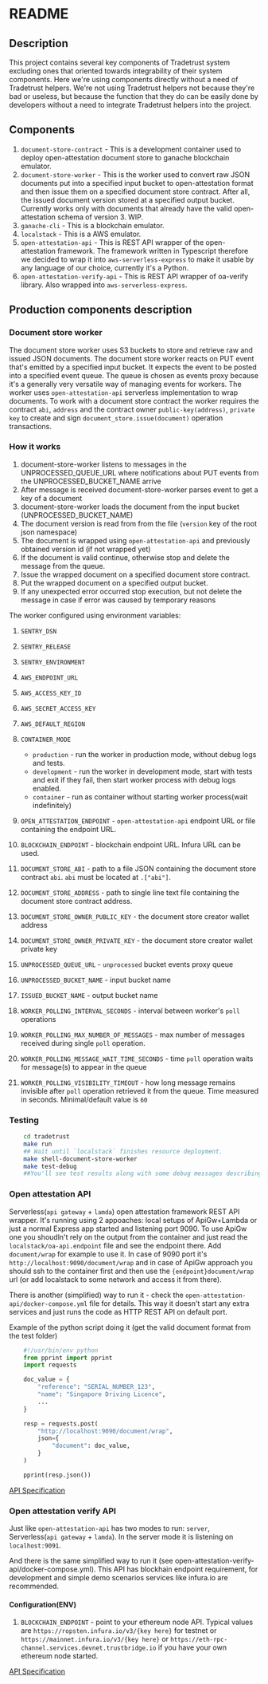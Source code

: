 # README

## Description

This project contains several key components of Tradetrust system excluding ones that oriented towards integrability of their system components. Here we're using components directly without a need of Tradetrust helpers. We're not using Tradetrust helpers not because they're bad or useless, but because the function that they do can be easily done by developers without a need to integrate Tradetrust helpers into the project.

## Components

1. `document-store-contract` - This is a development container used to deploy open-attestation document store to ganache blockchain emulator.
1. `document-store-worker` - This is the worker used to convert raw JSON documents put into a specified input bucket to open-attestation format and then issue them on a specified document store contract. After all, the issued document version stored at a specified output bucket. Currently works only with documents that already have the valid open-attestation schema of version 3. WIP.
1. `ganache-cli` - This is a blockchain emulator.
1. `localstack` - This is a AWS emulator.
1. `open-attestation-api` -  This is REST API wrapper of the open-attestation framework. The framework written in Typescript therefore we decided to wrap it into `aws-serverless-express` to make it usable by any language of our choice, currently it's a Python.
1. `open-attestation-verify-api` - This is REST API wrapper of oa-verify library. Also wrapped into `aws-serverless-express`.

## Production components description

### Document store worker

The document store worker uses S3 buckets to store and retrieve raw and issued JSON documents.
The document store worker reacts on PUT event that's emitted by a specified input bucket. It expects the event to be posted into a specified event queue. The queue is chosen as events proxy because it's a generally very versatile way of managing events for workers. The worker uses `open-attestation-api` serverless implementation to wrap documents.
To work with a document store contract the worker requires the contract `abi`, `address`  and the contract owner `public-key(address)`, `private key` to create and sign `document_store.issue(document)` operation transactions.

### How it works

1. document-store-worker listens to messages in the UNPROCESSED_QUEUE_URL where notifications about PUT events from the UNPROCESSED_BUCKET_NAME arrive
1. After message is received document-store-worker parses event to get a key of a document
1. document-store-worker loads the document from the input bucket (UNPROCESSED_BUCKET_NAME)
1. The document version is read from from the file (`version` key of the root json namespace)
1. The document is wrapped using `open-attestation-api` and previously obtained version id (if not wrapped yet)
1. If the document is valid continue, otherwise stop and delete the message from the queue.
1. Issue the wrapped document on a specified document store contract.
1. Put the wrapped document on a specified output bucket.
1. If any unexpected error occurred stop execution, but not delete the message
in case if error was caused by temporary reasons

The worker configured using environment variables:

1. `SENTRY_DSN`
1. `SENTRY_RELEASE`
1. `SENTRY_ENVIRONMENT`
1. `AWS_ENDPOINT_URL`
1. `AWS_ACCESS_KEY_ID`
1. `AWS_SECRET_ACCESS_KEY`
1. `AWS_DEFAULT_REGION`
1. `CONTAINER_MODE`

    * `production` - run the worker in production mode, without debug logs and tests.
    * `development` - run the worker in development mode, start with tests and exit if they fail, then start worker process with debug logs enabled.
    * `container` - run as container without starting worker process(wait indefinitely)

1. `OPEN_ATTESTATION_ENDPOINT` - `open-attestation-api` endpoint URL or file containing the endpoint URL.
1. `BLOCKCHAIN_ENDPOINT` - blockchain endpoint URL. Infura URL can be used.
1. `DOCUMENT_STORE_ABI` - path to a file JSON containing the document store contract `abi`. `abi` must be located at `.["abi"]`.
1. `DOCUMENT_STORE_ADDRESS` - path to single line text file containing the document store contract address.
1. `DOCUMENT_STORE_OWNER_PUBLIC_KEY` - the document store creator wallet address
1. `DOCUMENT_STORE_OWNER_PRIVATE_KEY` - the document store creator wallet private key
1. `UNPROCESSED_QUEUE_URL` - `unprocessed` bucket events proxy queue
1. `UNPROCESSED_BUCKET_NAME` - input bucket name
1. `ISSUED_BUCKET_NAME` - output bucket name
1. `WORKER_POLLING_INTERVAL_SECONDS` - interval between worker's `poll` operations
1. `WORKER_POLLING_MAX_NUMBER_OF_MESSAGES` - max number of messages received during single `poll` operation.
1. `WORKER_POLLING_MESSAGE_WAIT_TIME_SECONDS` - time `poll` operation waits for message(s) to appear in the queue
1. `WORKER_POLLING_VISIBILITY_TIMEOUT` - how long message remains invisible after `poll` operation retrieved it from the queue. Time measured in seconds. Minimal/default value is `60`

### Testing

```bash
    cd tradetrust
    make run
    ## Wait until `localstack` finishes resource deployment.
    make shell-document-store-worker
    make test-debug
    ##You'll see test results along with some debug messages describing the workflow.
```

### Open attestation API

Serverless(`api gateway` + `lamda`) open attestation framework REST API wrapper.
It's running using 2 appoaches: local setups of ApiGw+Lambda or just a normal Express app started and listening port 9090. To use ApiGw one you shoudln't rely on the output from the container and just read the `localstack/oa-api.endpoint` file and see the endpoint there. Add `document/wrap` for example to use it. In case of 9090 port it's `http://localhost:9090/document/wrap` and in case of ApiGw approach you should ssh to the container first and then use the `{endpoint}document/wrap` url (or add localstack to some network and access it from there).

There is another (simplified) way to run it - check the ``open-attestation-api/docker-compose.yml`` file for details. This way it doesn't start any extra services and just runs the code as HTTP REST API on default port.

Example of the python script doing it (get the valid document format from the test folder)

```python
    #!/usr/bin/env python
    from pprint import pprint
    import requests

    doc_value = {
        "reference": "SERIAL_NUMBER_123",
        "name": "Singapore Driving Licence",
        ...
    }

    resp = requests.post(
        "http://localhost:9090/document/wrap",
        json={
            "document": doc_value,
        }
    )

    pprint(resp.json())
```

[API Specification](open-attestation-api/api.yml)

### Open attestation verify API

Just like `open-attestation-api` has two modes to run: `server`, Serverless(`api gateway` + `lamda`). In the server mode it is listening on `localhost:9091`.

And there is the same simplified way to run it (see open-attestation-verify-api/docker-compose.yml). This API has blockhain endpoint requirement, for development and simple demo scenarios services like infura.io are recommended.

#### Configuration(ENV)

1. `BLOCKCHAIN_ENDPOINT` - point to your ethereum node API. Typical values are `https://ropsten.infura.io/v3/{key here}` for testnet or `https://mainnet.infura.io/v3/{key here}` or `https://eth-rpc-channel.services.devnet.trustbridge.io` if you have your own ethereum node started.

[API Specification](open-attestation-verify-api/api.yml)
